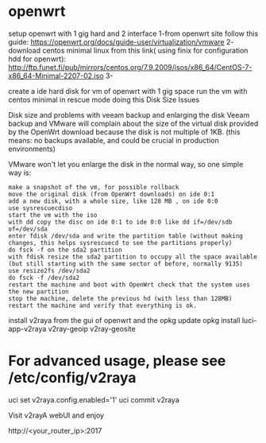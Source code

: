 # openwrt
setup openwrt with 1 gig hard and 2 interface
1-from openwrt site follow this guide:
https://openwrt.org/docs/guide-user/virtualization/vmware
2- download centos minimal  linux from this link( using finix for configuration hdd for openwrt):
http://ftp.funet.fi/pub/mirrors/centos.org/7.9.2009/isos/x86_64/CentOS-7-x86_64-Minimal-2207-02.iso
3- 

create a ide hard disk for vm of openwrt with 1 gig space
run the vm with centos minimal in rescue mode 
doing this 
Disk Size Issues

Disk size and problems with veeam backup and enlarging the disk Veeam backup and VMware will complain about the size of the virtual disk provided by the OpenWrt download because the disk is not multiple of 1KB. (this means: no backups available, and could be crucial in production environments)

VMware won't let you enlarge the disk in the normal way, so one simple way is:

    make a snapshot of the vm, for possible rollback
    move the original disk (from OpenWrt downloads) on ide 0:1
    add a new disk, with a whole size, like 128 MB , on ide 0:0
    use sysrescuecdiso
    start the vm with the iso
    with dd copy the disc on ide 0:1 to ide 0:0 like dd if=/dev/sdb of=/dev/sda
    enter fdisk /dev/sda and write the partition table (without making changes, this helps sysrescuecd to see the partitions properly)
    do fsck -f on the sda2 partition
    with fdisk resize the sda2 partition to occupy all the space available (but still starting with the same sector of before, normally 9135)
    use resize2fs /dev/sda2
    do fsck -f /dev/sda2
    restart the machine and boot with OpenWrt check that the system uses the new partition
    stop the machine, delete the previous hd (with less than 128MB)
    restart the machine and verify that everything is ok.


install v2raya from the gui of openwrt and the 
opkg update
opkg install luci-app-v2raya v2ray-geoip v2ray-geosite
# For advanced usage, please see /etc/config/v2raya
uci set v2raya.config.enabled='1'
uci commit v2raya





Visit v2rayA webUI and enjoy

http://<your_router_ip>:2017


